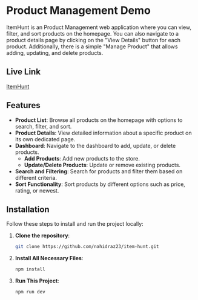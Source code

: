 # Product Management Demo

ItemHunt is an Product Management web application where you can view, filter, and sort products on the homepage. You can also navigate to a product details page by clicking on the "View Details" button for each product. Additionally, there is a simple "Manage Product" that allows adding, updating, and delete products.

## Live Link 

<a href="https://itemhunt.vercel.app/">ItemHunt</a>

## Features

- **Product List**: Browse all products on the homepage with options to search, filter, and sort.
- **Product Details**: View detailed information about a specific product on its own dedicated page.
- **Dashboard**: Navigate to the dashboard to add, update, or delete products.
  - **Add Products**: Add new products to the store.
  - **Update/Delete Products**: Update or remove existing products.
- **Search and Filtering**: Search for products and filter them based on different criteria.
- **Sort Functionality**: Sort products by different options such as price, rating, or newest.

## Installation

Follow these steps to install and run the project locally:

1. **Clone the repository**:
   ```bash
   git clone https://github.com/nahidraz23/item-hunt.git
   
2. **Install All Necessary Files**:
   ```bash
   npm install
   
3. **Run This Project**:
   ```bash
   npm run dev